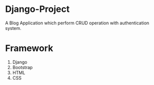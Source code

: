 # Django-Project

A Blog Application which perform CRUD operation with authentication system.

# Framework
1) Django
2) Bootstrap
3) HTML
4) CSS
